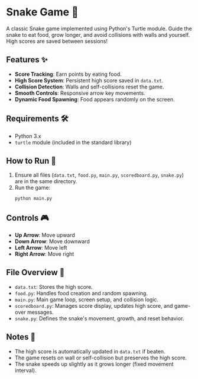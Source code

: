 # Snake Game 🐍

A classic Snake game implemented using Python's Turtle module. Guide the snake to eat food, grow longer, and avoid collisions with walls and yourself. High scores are saved between sessions!

## Features ✨
- **Score Tracking**: Earn points by eating food.
- **High Score System**: Persistent high score saved in `data.txt`.
- **Collision Detection**: Walls and self-collisions reset the game.
- **Smooth Controls**: Responsive arrow key movements.
- **Dynamic Food Spawning**: Food appears randomly on the screen.

## Requirements 🛠️
- Python 3.x
- `turtle` module (included in the standard library)

## How to Run 🚀
1. Ensure all files (`data.txt`, `food.py`, `main.py`, `scoredboard.py`, `snake.py`) are in the same directory.
2. Run the game:
   ```bash
   python main.py
   ```

## Controls 🎮
- **Up Arrow**: Move upward
- **Down Arrow**: Move downward
- **Left Arrow**: Move left
- **Right Arrow**: Move right

## File Overview 📁
- `data.txt`: Stores the high score.
- `food.py`: Handles food creation and random spawning.
- `main.py`: Main game loop, screen setup, and collision logic.
- `scoredboard.py`: Manages score display, updates high score, and game-over messages.
- `snake.py`: Defines the snake's movement, growth, and reset behavior.

## Notes 📝
- The high score is automatically updated in `data.txt` if beaten.
- The game resets on wall or self-collision but preserves the high score.
- The snake speeds up slightly as it grows longer (fixed movement interval).

